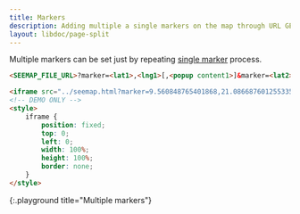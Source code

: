 ```yaml
---
title: Markers
description: Adding multiple a single markers on the map through URL GET parameters
layout: libdoc/page-split
---
```


Multiple markers can be set just by repeating [single marker](marker.html) process.

```html
<SEEMAP_FILE_URL>?marker=<lat1>,<lng1>[,<popup content1>]&marker=<lat2>,<lng2>[,<popup content2>]...
```

```html
<iframe src="../seemap.html?marker=9.560848765401868,21.086687601255335,Africa&marker=47.5560319708231,7.587505743403426,Europe&marker=49.00152071512122,-98.18920038991718,North America&marker=-7.234993322606072,-58.15254292353319,South America&marker=58.07674787016387,93.90539734591425,Asia&marker=-25.16710479424436,134.68664734591425,Oceania&marker=-78.49097744719846,8.124147345914253,Antartica"></iframe>
<!-- DEMO ONLY -->
<style>
    iframe {
        position: fixed;
        top: 0;
        left: 0;
        width: 100%;
        height: 100%;
        border: none;
    }
</style>
```
{:.playground title="Multiple markers"}
